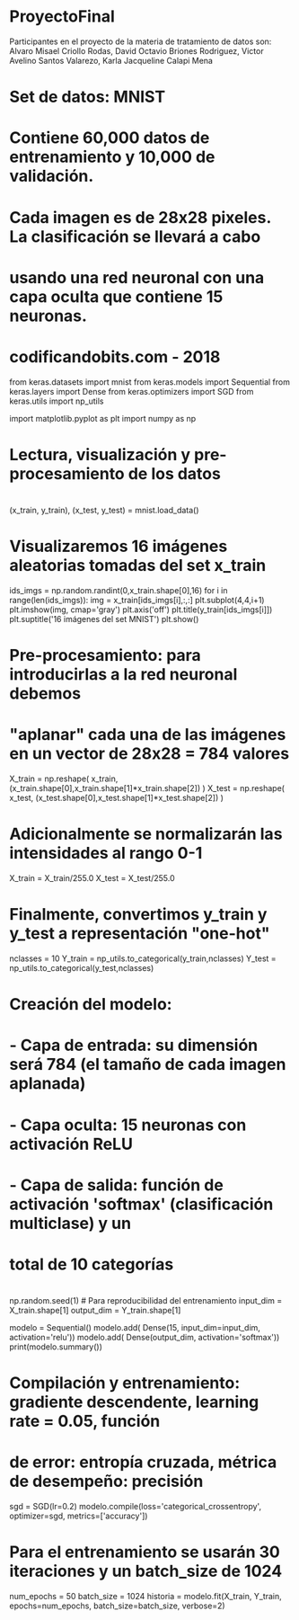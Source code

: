 # ProyectoFinal
Participantes en el proyecto de la materia de tratamiento de datos son: Alvaro Misael Criollo Rodas, David Octavio Briones Rodriguez, Victor Avelino Santos Valarezo,  Karla Jacqueline Calapi Mena
# Set de datos: MNIST
#
# Contiene 60,000 datos de entrenamiento y 10,000 de validación. 
# Cada imagen es de 28x28 pixeles. La clasificación se llevará a cabo
# usando una red neuronal con una capa oculta que contiene 15 neuronas.
# 
# codificandobits.com - 2018

from keras.datasets import mnist
from keras.models import Sequential
from keras.layers import Dense
from keras.optimizers import SGD
from keras.utils import np_utils

import matplotlib.pyplot as plt
import numpy as np

#
# Lectura, visualización y pre-procesamiento de los datos
#

(x_train, y_train), (x_test, y_test) = mnist.load_data()

# Visualizaremos 16 imágenes aleatorias tomadas del set x_train
ids_imgs = np.random.randint(0,x_train.shape[0],16)
for i in range(len(ids_imgs)):
	img = x_train[ids_imgs[i],:,:]
	plt.subplot(4,4,i+1)
	plt.imshow(img, cmap='gray')
	plt.axis('off')
	plt.title(y_train[ids_imgs[i]])
plt.suptitle('16 imágenes del set MNIST')
plt.show()

# Pre-procesamiento: para introducirlas a la red neuronal debemos
# "aplanar" cada una de las imágenes en un vector de 28x28 = 784 valores

X_train = np.reshape( x_train, (x_train.shape[0],x_train.shape[1]*x_train.shape[2]) )
X_test = np.reshape( x_test, (x_test.shape[0],x_test.shape[1]*x_test.shape[2]) )

# Adicionalmente se normalizarán las intensidades al rango 0-1
X_train = X_train/255.0
X_test = X_test/255.0

# Finalmente, convertimos y_train y y_test a representación "one-hot"
nclasses = 10
Y_train = np_utils.to_categorical(y_train,nclasses)
Y_test = np_utils.to_categorical(y_test,nclasses)

#
# Creación del modelo:
# - Capa de entrada: su dimensión será 784 (el tamaño de cada imagen aplanada)
# - Capa oculta: 15 neuronas con activación ReLU
# - Capa de salida: función de activación 'softmax' (clasificación multiclase) y un
#     total de 10 categorías
#

np.random.seed(1)		# Para reproducibilidad del entrenamiento
input_dim = X_train.shape[1]
output_dim = Y_train.shape[1]

modelo = Sequential()
modelo.add( Dense(15, input_dim=input_dim, activation='relu'))
modelo.add( Dense(output_dim, activation='softmax'))
print(modelo.summary())

#
# Compilación y entrenamiento: gradiente descendente, learning rate = 0.05, función
# de error: entropía cruzada, métrica de desempeño: precisión

sgd = SGD(lr=0.2)
modelo.compile(loss='categorical_crossentropy', optimizer=sgd, metrics=['accuracy'])

# Para el entrenamiento se usarán 30 iteraciones y un batch_size de 1024
num_epochs = 50
batch_size = 1024
historia = modelo.fit(X_train, Y_train, epochs=num_epochs, batch_size=batch_size, verbose=2)

